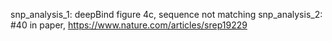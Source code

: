 snp_analysis_1: deepBind figure 4c, sequence not matching
snp_analysis_2: #40 in paper, https://www.nature.com/articles/srep19229
